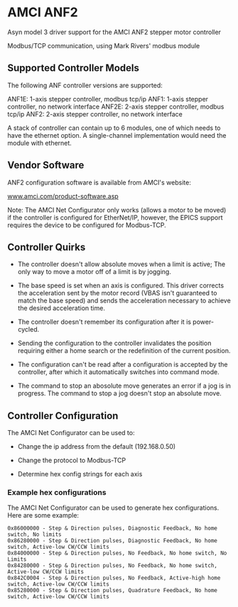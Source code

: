 # AMCI ANF2 

Asyn model 3 driver support for the AMCI ANF2 stepper motor controller

Modbus/TCP communication, using Mark Rivers' modbus module

## Supported Controller Models

The following ANF controller versions are supported:

ANF1E: 1-axis stepper controller, modbus tcp/ip
ANF1:  1-axis stepper controller, no network interface
ANF2E: 2-axis stepper controller, modbus tcp/ip
ANF2:  2-axis stepper controller, no network interface

A stack of controller can contain up to 6 modules, one of
which needs to have the ethernet option.  A single-channel
implementation would need the module with ethernet.

## Vendor Software

ANF2 configuration software is available from AMCI's website:

www.amci.com/product-software.asp

Note: The AMCI Net Configurator only works (allows a motor to be moved) if
the controller is configured for  EtherNet/IP, however, the EPICS support 
requires the device to be configured for Modbus-TCP.

## Controller Quirks

* The controller doesn't allow absolute moves when a limit is active; 
The only way to move a motor off of a limit is by jogging.

* The base speed is set when an axis is configured.  This driver corrects 
the acceleration sent by the motor record (VBAS isn't guaranteed to match
the base speed) and sends the acceleration necessary to achieve the desired
acceleration time.

* The controller doesn't remember its configuration after it is power-cycled.

* Sending the configuration to the controller invalidates the position
requiring either a home search or the redefinition of the current position.

* The configuration can't be read after a configuration is accepted by the
controller, after which it automatically switches into command mode.

* The command to stop an abosolute move generates an error if a jog is in 
progress.  The command to stop a jog doesn't stop an absolute move.

## Controller Configuration

The AMCI Net Configurator can be used to:

* Change the ip address from the default (192.168.0.50)

* Change the protocol to Modbus-TCP

* Determine hex config strings for each axis

### Example hex configurations

The AMCI Net Configurator can be used to generate hex configurations.  Here are some example:
```
0x86000000 - Step & Direction pulses, Diagnostic Feedback, No home switch, No limits
0x86280000 - Step & Direction pulses, Diagnostic Feedback, No home switch, Active-low CW/CCW limits
0x84000000 - Step & Direction pulses, No Feedback, No home switch, No Limits
0x84280000 - Step & Direction pulses, No Feedback, No home switch, Active-low CW/CCW limits
0x842C0004 - Step & Direction pulses, No Feedback, Active-high home switch, Active-low CW/CCW limits
0x85280000 - Step & Direction pulses, Quadrature Feedback, No home switch, Active-low CW/CCW limits
```
